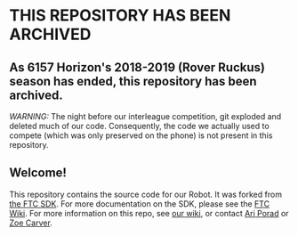 # THIS REPOSITORY HAS BEEN ARCHIVED
## As 6157 Horizon's 2018-2019 (Rover Ruckus) season has ended, this repository has been archived.

*WARNING:* The night before our interleague competition, git exploded and deleted much of our code. Consequently, the code we actually used to compete (which was only preserved on the phone) is not present in this repository.

## Welcome!

This repository contains the source code for our Robot. It was forked from [the FTC SDK](https://github.com/ftctechnh/ftc_app). For more documentation on the SDK, please see the [FTC Wiki](https://github.com/ftctechnh/ftc_app/wiki). For more information on this repo, see [our wiki](https://github.com/redshiftrobotics/ftc_app/wiki), or contact [Ari Porad](https://github.com/ariporad) or [Zoe Carver](https://github.com/pudility).
